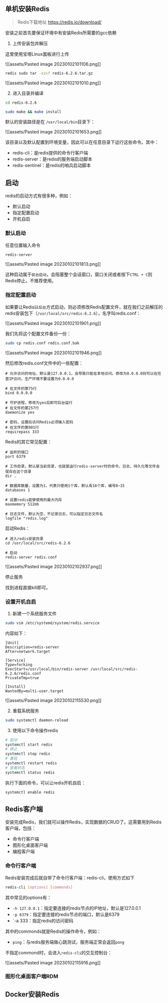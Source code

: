 ## 单机安装Redis


> Redis下载地址 https://redis.io/download/

安装之前首先要保证环境中有安装Redis所需要的gcc依赖

1. 上传安装包并解压

这里使用宝塔Linux面板进行上传

![[assets/Pasted image 20230102101106.png]]

```bash
redis sudo tar -xzvf redis-6.2.6.tar.gz
```

![[assets/Pasted image 20230102101010.png]]

2. 进入目录并编译

```bash
cd redis-6.2.6

sudo make && make install
```
默认的安装路径是在 `/usr/local/bin`目录下：

![[assets/Pasted image 20230102101653.png]]

该目录以及默认配置到环境变量，因此可以在任意目录下运行这些命令。其中：
-   redis-cli：是redis提供的命令行客户端    
-   redis-server：是redis的服务端启动脚本
-   redis-sentinel：是redis的哨兵启动脚本


## 启动

redis的启动方式有很多种，例如：

-   默认启动
-   指定配置启动
-   开机自启

### 默认启动

任意位置输入命令

```bash
redis-server
```

![[assets/Pasted image 20230102101813.png]]

这种启动属于`前台启动`，会阻塞整个会话窗口，窗口关闭或者按下`CTRL + C`则Redis停止。不推荐使用。

### 指定配置启动

如果要让Redis以`后台`方式启动，则必须修改Redis配置文件，就在我们之前解压的redis安装包下（`/usr/local/src/redis-6.2.6`），名字叫redis.conf：

![[assets/Pasted image 20230102101901.png]]

我们先将这个配置文件备份一份：

```bash
sudo cp redis.conf redis.conf.bak
```

![[assets/Pasted image 20230102101946.png]]

然后修改redis.conf文件中的一些配置：

```
# 允许访问的地址，默认是127.0.0.1，会导致只能在本地访问。修改为0.0.0.0则可以在任意IP访问，生产环境不要设置为0.0.0.0

# 在文件的第75行
bind 0.0.0.0

# 守护进程，修改为yes后即可后台运行
# 在文件的第257行
daemonize yes 

# 密码，设置后访问Redis必须输入密码
# 在文件的第901行
requirepass 333
```

Redis的其它常见配置：

```
# 监听的端口
port 6379

# 工作目录，默认是当前目录，也就是运行redis-server时的命令，日志、持久化等文件会保存在这个目录
dir .

# 数据库数量，设置为1，代表只使用1个库，默认有16个库，编号0~15
databases 1

# 设置redis能够使用的最大内存
maxmemory 512mb

# 日志文件，默认为空，不记录日志，可以指定日志文件名
logfile "redis.log"
```

启动Redis：

```
# 进入redis安装目录 
cd /usr/local/src/redis-6.2.6

# 启动
redis-server redis.conf
```

![[assets/Pasted image 20230102102937.png]]

停止服务

找到进程直接kill即可。

### 设置开机自启

1. 新建一个系统服务文件

```bash
sudo vim /etc/systemd/system/redis.service
```

内容如下：

```
[Unit]
Description=redis-server
After=network.target

[Service]
Type=forking
ExecStart=/usr/local/bin/redis-server /usr/local/src/redis-6.2.6/redis.conf
PrivateTmp=true

[Install]
WantedBy=multi-user.target
```

![[assets/Pasted image 20230102115530.png]]


2.  重载系统服务

```bash
sudo systemctl daemon-reload
```

3. 使用以下命令操作redis

```bash
# 启动
systemctl start redis
# 停止
systemctl stop redis
# 重启
systemctl restart redis
# 查看状态
systemctl status redis
```

执行下面的命令，可以让redis开机自启：

```bash
systemctl enable redis
```

## Redis客户端

安装完成Redis，我们就可以操作Redis，实现数据的CRUD了。这需要用到Redis客户端，包括：

-   命令行客户端    
-   图形化桌面客户端
-   编程客户端

### 命令行客户端

Redis安装完成后就自带了命令行客户端：redis-cli，使用方式如下

```bash
redis-cli [options] [commonds]
```

其中常见的options有：

-   `-h 127.0.0.1`：指定要连接的redis节点的IP地址，默认是127.0.0.1
-   `-p 6379`：指定要连接的redis节点的端口，默认是6379
-   `-a 333：指定redis的访问密码

其中的commonds就是Redis的操作命令，例如：

-   `ping`：与redis服务端做心跳测试，服务端正常会返回`pong`

不指定commond时，会进入`redis-cli`的交互控制台：

![[assets/Pasted image 20230102115916.png]]

###  图形化桌面客户端RDM




## Docker安装Redis



